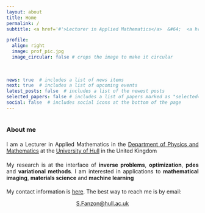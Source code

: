 ```yaml
---
layout: about
title: Home
permalink: /
subtitle: <a href='#'>Lecturer in Applied Mathematics</a>  &#64;  <a href='https://www.hull.ac.uk'>Hull</a>

profile:
  align: right
  image: prof_pic.jpg
  image_circular: false # crops the image to make it circular
  
    
    
news: true  # includes a list of news items
next: true  # includes a list of upcoming events    
latest_posts: false  # includes a list of the newest posts
selected_papers: false # includes a list of papers marked as "selected={true}"
social: false  # includes social icons at the bottom of the page
---
```


<hr style="width: 120%; visibility: hidden;">

<h3 style="margin-bottom: 1.3rem"><b>About me</b></h3>

<p style="text-align: justify;">
I am a Lecturer in Applied Mathematics in the <a href='https://www.hull.ac.uk/faculties/departments/department-of-physics-and-mathematics'>Department of Physics and Mathematics</a> at the <a href='https://www.hull.ac.uk'>University of Hull</a> in the United Kingdom
</p>

<p style="text-align: justify; margin-top: 1.2rem;">
My research is at the interface of <b>inverse problems</b>, <b>optimization</b>, <b>pdes</b> and <b>variational methods</b>. I am interested in applications to <b>mathematical imaging</b>, <b>materials science</b> and <b>machine learning</b>
</p>

<p style="text-align: justify; margin-top: 1.2rem;">
My contact information is <a href="{{ '/contact/' | relative_url }}">here</a>. The best way to reach me is by email:
</p>

<p style="text-align: center; margin-top: 0.8rem;">
<a href = "mailto: S.Fanzon@hull.ac.uk">S.Fanzon@hull.ac.uk</a>
</p>

